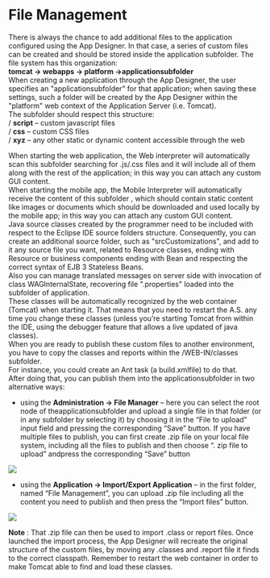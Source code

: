 # File Management

There is always the chance to add additional files to the application configured using the App Designer. In that case, a series of custom files can be created and should be stored inside the application subfolder. The file system has this organization:  
**tomcat -&gt; webapps -&gt; platform -&gt;applicationsubfolder**  
When creating a new application through the App Designer, the user specifies an "applicationsubfolder" for that application; when saving these settings, such a folder will be created by the App Designer within the "platform" web context of the Application Server \(i.e. Tomcat\).  
The subfolder should respect this structure:  
/ **script** – custom javascript files  
/ **css** – custom CSS files  
/ **xyz** – any other static or dynamic content accessible through the web

When starting the web application, the Web interpreter will automatically scan this subfolder searching for .js/.css files and it will include all of them along with the rest of the application; in this way you can attach any custom GUI content.  
When starting the mobile app, the Mobile Interpreter will automatically receive the content of this subfolder , which should contain static content like images or documents which should be downloaded and used locally by the mobile app; in this way you can attach any custom GUI content.  
Java source classes created by the programmer need to be included with respect to the Eclipse IDE source folders structure. Consequently, you can create an additional source folder, such as "srcCustomizations", and add to it any source file you want, related to Resource classes, ending with Resource or business components ending with Bean and respecting the correct syntax of EJB 3 Stateless Beans.  
Also you can manage translated messages on server side with invocation of class WAGInternalState, recovering file ".properties" loaded into the subfolder of application.  
These classes will be automatically recognized by the web container \(Tomcat\) when starting it. That means that you need to restart the A.S. any time you change these classes \(unless you’re starting Tomcat from within the IDE, using the debugger feature that allows a live updated of java classes\).  
When you are ready to publish these custom files to another environment, you have to copy the classes and reports within the /WEB-IN/classes subfolder.  
For instance, you could create an Ant task \(a build.xmlfile\) to do that.  
After doing that, you can publish them into the applicationsubfolder in two alternative ways:

* using the  **Administration -&gt; File Manager**  – here you can select the root node of theapplicationsubfolder and upload a single file in that folder \(or in any subfolder by selecting it\) by choosing it in the “File to upload” input field and pressing the corresponding “Save” button. If you have multiple files to publish, you can first create .zip file on your local file system, including all the files to publish and then choose “. zip file to upload” andpress the corresponding “Save” button

![](http://4wsplatform.org/wp-content/uploads/2018/01/filemanager.png)

* using the  **Application -&gt; Import/Export Application**  – in the first folder, named “File Management”, you can upload .zip file including all the content you need to publish and then press the “Import files” button.

![](http://4wsplatform.org/wp-content/uploads/2018/01/import.png)

**Note** : That .zip file can then be used to import .class or report files. Once launched the import process, the App Designer will recreate the original structure of the custom files, by moving any .classes and .report file it finds to the correct classpath. Remember to restart the web container in order to make Tomcat able to find and load these classes.

